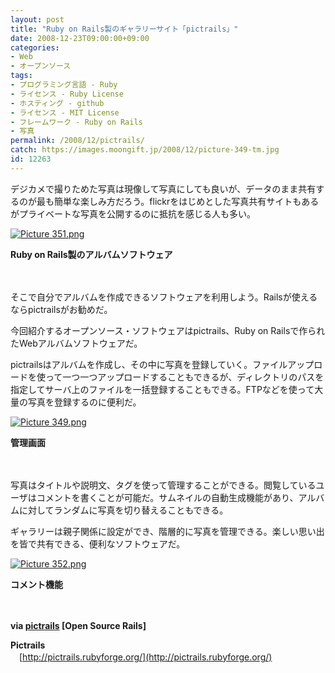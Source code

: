 ```yaml
---
layout: post
title: "Ruby on Rails製のギャラリーサイト「pictrails」"
date: 2008-12-23T09:00:00+09:00
categories:
- Web
- オープンソース
tags: 
- プログラミング言語 - Ruby
- ライセンス - Ruby License
- ホスティング - github
- ライセンス - MIT License
- フレームワーク - Ruby on Rails
- 写真
permalink: /2008/12/pictrails/
catch: https://images.moongift.jp/2008/12/picture-349-tm.jpg
id: 12263
---
```

デジカメで撮りためた写真は現像して写真にしても良いが、データのまま共有するのが最も簡単な楽しみ方だろう。flickrをはじめとした写真共有サイトもあるがプライベートな写真を公開するのに抵抗を感じる人も多い。

  

[![Picture 351.png](https://images.moongift.jp/2008/12/picture-351-tm.jpg)](https://images.moongift.jp/2008/12/picture-351.png)  
  
**Ruby on Rails製のアルバムソフトウェア**

  

　

  

そこで自分でアルバムを作成できるソフトウェアを利用しよう。Railsが使えるならpictrailsがお勧めだ。

  

今回紹介するオープンソース・ソフトウェアはpictrails、Ruby on Railsで作られたWebアルバムソフトウェアだ。

  
<!--more-->

pictrailsはアルバムを作成し、その中に写真を登録していく。ファイルアップロードを使って一つ一つアップロードすることもできるが、ディレクトリのパスを指定してサーバ上のファイルを一括登録することもできる。FTPなどを使って大量の写真を登録するのに便利だ。

  

[![Picture 349.png](https://images.moongift.jp/2008/12/picture-349-tm.jpg)](https://images.moongift.jp/2008/12/picture-349.png)  
  
**管理画面**

  

　

  

写真はタイトルや説明文、タグを使って管理することができる。閲覧しているユーザはコメントを書くことが可能だ。サムネイルの自動生成機能があり、アルバムに対してランダムに写真を切り替えることもできる。

  

ギャラリーは親子関係に設定ができ、階層的に写真を管理できる。楽しい思い出を皆で共有できる、便利なソフトウェアだ。

  

[![Picture 352.png](https://images.moongift.jp/2008/12/picture-352-tm.jpg)](https://images.moongift.jp/2008/12/picture-352.png)  
  
**コメント機能**

  

　

  

**via [pictrails](http://www.opensourcerails.com/projects/16425-pictrails) [Open Source Rails]**

  

**Pictrails**  
　[http://pictrails.rubyforge.org/](http://pictrails.rubyforge.org/)

  
